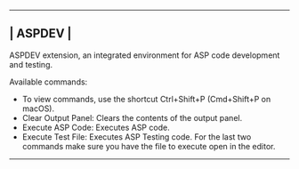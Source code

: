 ------------------------------------------------------------
|                        ASPDEV                            |
------------------------------------------------------------
ASPDEV extension, an integrated environment for ASP code development and 
testing. 

Available commands:
- To view commands, use the shortcut Ctrl+Shift+P (Cmd+Shift+P on macOS).
- Clear Output Panel: Clears the contents of the output panel.
- Execute ASP Code: Executes ASP code.
- Execute Test File: Executes ASP Testing code.
For the last two commands make sure you have the file to execute open in the editor.
------------------------------------------------------------
